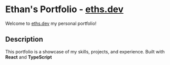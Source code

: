 # Ethan's Portfolio - [eths.dev](http://eths.dev/)

Welcome to [eths.dev](http://eths.dev/) my personal portfolio!

## Description
This portfolio is a showcase of my skills, projects, and experience. Built with **React** and **TypeScript**
